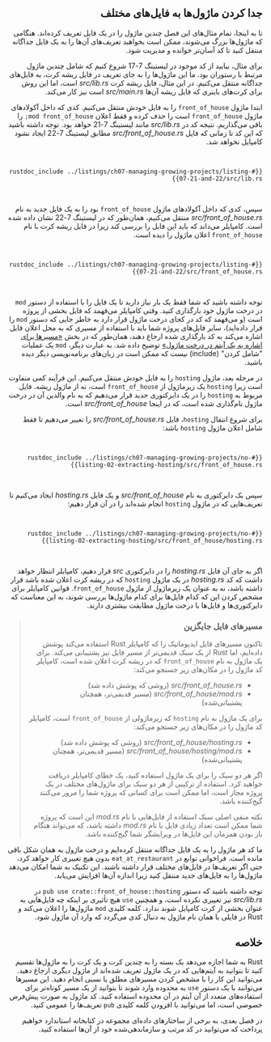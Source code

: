 <div dir="rtl">

## جدا کردن ماژول‌ها به فایل‌های مختلف

تا به اینجا، تمام مثال‌های این فصل چندین ماژول را در یک فایل تعریف کرده‌اند. هنگامی که ماژول‌ها بزرگ می‌شوند، ممکن است بخواهید تعریف‌های آن‌ها را به یک فایل جداگانه منتقل کنید تا کد آسان‌تر خوانده و مدیریت شود.

برای مثال، بیایید از کد موجود در لیستینگ 7-17 شروع کنیم که شامل چندین ماژول مرتبط با رستوران بود. ما این ماژول‌ها را به جای تعریف در فایل ریشه کرت، به فایل‌های جداگانه منتقل می‌کنیم. در این مثال، فایل ریشه کرت _src/lib.rs_ است، اما این روش برای کرت‌های باینری که فایل ریشه آن‌ها _src/main.rs_ است نیز کار می‌کند.

ابتدا ماژول `front_of_house` را به فایل خودش منتقل می‌کنیم. کدی که داخل آکولادهای ماژول `front_of_house` است را حذف کرده و فقط اعلان `mod front_of_house;` را باقی می‌گذاریم. نتیجه کد در _src/lib.rs_ مانند لیستینگ 7-21 خواهد بود. توجه داشته باشید که این کد تا زمانی که فایل _src/front_of_house.rs_ مطابق لیستینگ 7-22 ایجاد نشود کامپایل نخواهد شد.

<Listing number="7-21" file-name="src/lib.rs" caption="اعلان ماژول `front_of_house` که بدنه آن در *src/front_of_house.rs* خواهد بود">

```rust,ignore,does_not_compile
{{#rustdoc_include ../listings/ch07-managing-growing-projects/listing-07-21-and-22/src/lib.rs}}
```

</Listing>

سپس، کدی که داخل آکولادهای ماژول `front_of_house` بود را به یک فایل جدید به نام _src/front_of_house.rs_ منتقل می‌کنیم، همان‌طور که در لیستینگ 7-22 نشان داده شده است. کامپایلر می‌داند که باید این فایل را بررسی کند زیرا در فایل ریشه کرت با نام `front_of_house` اعلان ماژول را دیده است.

<Listing number="7-22" file-name="src/front_of_house.rs" caption="تعریف‌های داخل ماژول `front_of_house` در *src/front_of_house.rs*">

```rust,ignore
{{#rustdoc_include ../listings/ch07-managing-growing-projects/listing-07-21-and-22/src/front_of_house.rs}}
```

</Listing>

توجه داشته باشید که شما فقط یک بار نیاز دارید تا یک فایل را با استفاده از دستور `mod` در درخت ماژول خود بارگذاری کنید. وقتی کامپایلر می‌فهمد که فایل بخشی از پروژه است (و می‌فهمد که کد در کجای درخت ماژول قرار دارد به خاطر جایی که دستور `mod` را قرار داده‌اید)، سایر فایل‌های پروژه شما باید با استفاده از مسیری که به محل اعلان فایل اشاره می‌کند به کد بارگذاری شده ارجاع دهند، همان‌طور که در بخش [«مسیرها برای اشاره به یک آیتم در درخت ماژول»][paths] توضیح داده شد. به عبارت دیگر، `mod` یک عملیات "شامل کردن" (include) نیست که ممکن است در زبان‌های برنامه‌نویسی دیگر دیده باشید.

در مرحله بعد، ماژول `hosting` را به فایل خودش منتقل می‌کنیم. این فرآیند کمی متفاوت است زیرا `hosting` یک زیرماژول از `front_of_house` است، نه از ماژول ریشه. فایل مربوط به `hosting` را در یک دایرکتوری جدید قرار می‌دهیم که به نام والدین آن در درخت ماژول نام‌گذاری شده است، که در اینجا _src/front_of_house_ است.

برای شروع انتقال `hosting`، فایل _src/front_of_house.rs_ را تغییر می‌دهیم تا فقط شامل اعلان ماژول `hosting` باشد:

<Listing file-name="src/front_of_house.rs">

```rust,ignore
{{#rustdoc_include ../listings/ch07-managing-growing-projects/no-listing-02-extracting-hosting/src/front_of_house.rs}}
```

</Listing>

سپس یک دایرکتوری به نام _src/front_of_house_ و یک فایل _hosting.rs_ ایجاد می‌کنیم تا تعریف‌هایی که در ماژول `hosting` انجام شده‌اند را در آن قرار دهیم:

<Listing file-name="src/front_of_house/hosting.rs">

```rust,ignore
{{#rustdoc_include ../listings/ch07-managing-growing-projects/no-listing-02-extracting-hosting/src/front_of_house/hosting.rs}}
```

</Listing>

اگر به جای آن فایل _hosting.rs_ را در دایرکتوری _src_ قرار دهیم، کامپایلر انتظار خواهد داشت که کد _hosting.rs_ در یک ماژول `hosting` که در ریشه کرت اعلان شده باشد قرار داشته باشد، نه به عنوان یک زیرماژول از ماژول `front_of_house`. قوانین کامپایلر برای مشخص کردن این که کدام فایل‌ها برای کدام ماژول‌ها بررسی شوند، به این معناست که دایرکتوری‌ها و فایل‌ها با درخت ماژول مطابقت بیشتری دارند.

> ### مسیرهای فایل جایگزین
>
> تاکنون مسیرهای فایل ایدیوماتیک را که کامپایلر Rust استفاده می‌کند پوشش داده‌ایم، اما Rust از یک سبک قدیمی‌تر از مسیر فایل نیز پشتیبانی می‌کند. برای یک ماژول به نام `front_of_house` که در ریشه کرت اعلان شده است، کامپایلر کد ماژول را در مکان‌های زیر جستجو می‌کند:
>
> - _src/front_of_house.rs_ (روشی که پوشش داده شد)
> - _src/front_of_house/mod.rs_ (مسیر قدیمی‌تر، همچنان پشتیبانی‌شده)
>
> برای یک ماژول به نام `hosting` که زیرماژولی از `front_of_house` است، کامپایلر کد ماژول را در مکان‌های زیر جستجو می‌کند:
>
> - _src/front_of_house/hosting.rs_ (روشی که پوشش داده شد)
> - _src/front_of_house/hosting/mod.rs_ (مسیر قدیمی‌تر، همچنان پشتیبانی‌شده)
>
> اگر هر دو سبک را برای یک ماژول استفاده کنید، یک خطای کامپایلر دریافت خواهید کرد. استفاده از ترکیبی از هر دو سبک برای ماژول‌های مختلف در یک پروژه مجاز است، اما ممکن است برای کسانی که پروژه شما را مرور می‌کنند گیج‌کننده باشد.
>
> نکته منفی اصلی سبک استفاده از فایل‌هایی با نام _mod.rs_ این است که پروژه شما ممکن است تعداد زیادی فایل با نام _mod.rs_ داشته باشد، که می‌تواند هنگام باز بودن همزمان این فایل‌ها در ویرایشگر شما گیج‌کننده باشد.

ما کد هر ماژول را به یک فایل جداگانه منتقل کرده‌ایم و درخت ماژول به همان شکل باقی مانده است. فراخوانی توابع در `eat_at_restaurant` بدون هیچ تغییری کار خواهد کرد، حتی اگر تعریف‌ها در فایل‌های مختلف قرار داشته باشند. این تکنیک به شما امکان می‌دهد ماژول‌ها را به فایل‌های جدید منتقل کنید زیرا اندازه آن‌ها افزایش می‌یابد.

توجه داشته باشید که دستور `pub use crate::front_of_house::hosting` در _src/lib.rs_ نیز تغییری نکرده است، و همچنین `use` هیچ تأثیری بر اینکه چه فایل‌هایی به عنوان بخشی از کرت کامپایل شوند ندارد. کلمه کلیدی `mod` ماژول‌ها را اعلان می‌کند و Rust در فایلی با همان نام ماژول به دنبال کدی می‌گردد که وارد آن ماژول شود.

## خلاصه

Rust به شما اجازه می‌دهد یک بسته را به چندین کرت و یک کرت را به ماژول‌ها تقسیم کنید تا بتوانید به آیتم‌هایی که در یک ماژول تعریف شده‌اند از ماژول دیگری ارجاع دهید. می‌توانید این کار را با مشخص کردن مسیرهای مطلق یا نسبی انجام دهید. این مسیرها می‌توانند با یک دستور `use` به محدوده وارد شوند تا بتوانید از یک مسیر کوتاه‌تر برای استفاده‌های متعدد از آن آیتم در آن محدوده استفاده کنید. کد ماژول به صورت پیش‌فرض خصوصی است، اما می‌توانید با افزودن کلمه کلیدی `pub` تعریف‌ها را عمومی کنید.

در فصل بعدی، به برخی از ساختارهای داده‌ای مجموعه در کتابخانه استاندارد خواهیم پرداخت که می‌توانید در کد مرتب و سازماندهی‌شده خود از آن‌ها استفاده کنید.

[paths]: ch07-03-paths-for-referring-to-an-item-in-the-module-tree.html

</div>